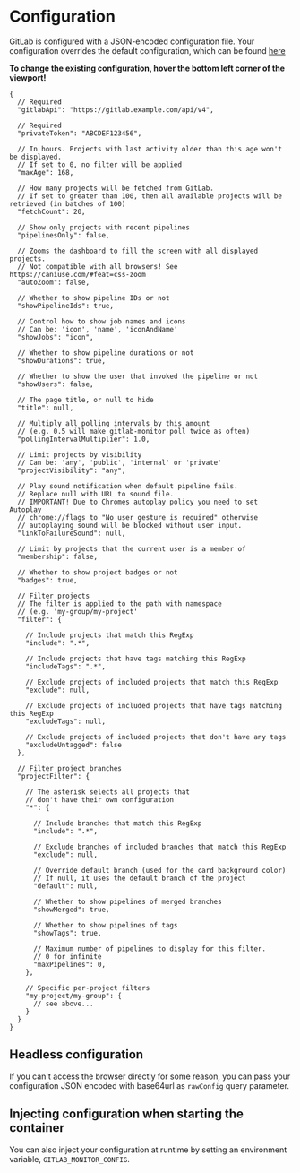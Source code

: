 # Configuration

GitLab is configured with a JSON-encoded configuration file.
Your configuration overrides the default configuration, which can be found
[here](./src/config.default.json)

**To change the existing configuration, hover the bottom left corner of the viewport!**

```json5
{
  // Required
  "gitlabApi": "https://gitlab.example.com/api/v4",
  
  // Required
  "privateToken": "ABCDEF123456",
  
  // In hours. Projects with last activity older than this age won't be displayed.
  // If set to 0, no filter will be applied
  "maxAge": 168,
  
  // How many projects will be fetched from GitLab.
  // If set to greater than 100, then all available projects will be retrieved (in batches of 100)
  "fetchCount": 20,
  
  // Show only projects with recent pipelines
  "pipelinesOnly": false,
  
  // Zooms the dashboard to fill the screen with all displayed projects.
  // Not compatible with all browsers! See https://caniuse.com/#feat=css-zoom
  "autoZoom": false,
  
  // Whether to show pipeline IDs or not
  "showPipelineIds": true,
  
  // Control how to show job names and icons
  // Can be: 'icon', 'name', 'iconAndName'
  "showJobs": "icon",

  // Whether to show pipeline durations or not
  "showDurations": true,
  
  // Whether to show the user that invoked the pipeline or not
  "showUsers": false,
  
  // The page title, or null to hide
  "title": null,
  
  // Multiply all polling intervals by this amount
  // (e.g. 0.5 will make gitlab-monitor poll twice as often)
  "pollingIntervalMultiplier": 1.0,
  
  // Limit projects by visibility
  // Can be: 'any', 'public', 'internal' or 'private'
  "projectVisibility": "any",
  
  // Play sound notification when default pipeline fails.
  // Replace null with URL to sound file.
  // IMPORTANT! Due to Chromes autoplay policy you need to set Autoplay
  // chrome://flags to "No user gesture is required" otherwise
  // autoplaying sound will be blocked without user input.
  "linkToFailureSound": null,
  
  // Limit by projects that the current user is a member of
  "membership": false,
  
  // Whether to show project badges or not
  "badges": true,
  
  // Filter projects
  // The filter is applied to the path with namespace
  // (e.g. 'my-group/my-project'
  "filter": {
  
    // Include projects that match this RegExp
    "include": ".*",
    
    // Include projects that have tags matching this RegExp
    "includeTags": ".*",
    
    // Exclude projects of included projects that match this RegExp
    "exclude": null,
    
    // Exclude projects of included projects that have tags matching this RegExp
    "excludeTags": null,
        
    // Exclude projects of included projects that don't have any tags
    "excludeUntagged": false
  },
  
  // Filter project branches
  "projectFilter": {
  
    // The asterisk selects all projects that
    // don't have their own configuration
    "*": {
    
      // Include branches that match this RegExp
      "include": ".*",
      
      // Exclude branches of included branches that match this RegExp
      "exclude": null,
      
      // Override default branch (used for the card background color)
      // If null, it uses the default branch of the project
      "default": null,

      // Whether to show pipelines of merged branches
      "showMerged": true,

      // Whether to show pipelines of tags
      "showTags": true,
      
      // Maximum number of pipelines to display for this filter.
      // 0 for infinite
      "maxPipelines": 0,
    },
    
    // Specific per-project filters
    "my-project/my-group": {
      // see above...
    }
  }
}
```

## Headless configuration
If you can't access the browser directly for some reason, you can pass
your configuration JSON encoded with base64url as `rawConfig` query parameter.

## Injecting configuration when starting the container
You can also inject your configuration at runtime by setting an environment variable, `GITLAB_MONITOR_CONFIG`.

